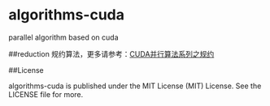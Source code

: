 # algorithms-cuda
parallel algorithm based on cuda

##reduction
规约算法，更多请参考：[CUDA并行算法系列之规约](http://zh.5long.me/2016/algorithms-on-cuda-reduction/)

##License

algorithms-cuda is published under the MIT License (MIT) License. See the LICENSE file for more.
